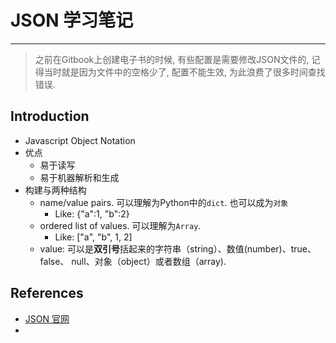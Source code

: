 # JSON 学习笔记
---
> 之前在Gitbook上创建电子书的时候, 有些配置是需要修改JSON文件的, 记得当时就是因为文件中的空格少了, 配置不能生效, 为此浪费了很多时间查找错误.


## Introduction

- Javascript Object Notation
- 优点
    - 易于读写
    - 易于机器解析和生成
- 构建与两种结构
    - name/value pairs. 可以理解为Python中的`dict`. 也可以成为`对象`
        - Like: {"a":1, "b":2} 
    - ordered list of values. 可以理解为`Array`.
        - Like: ["a", "b", 1, 2]
    - value: 可以是**双引号**括起来的字符串（string）、数值(number)、true、false、 null、对象（object）或者数组（array).


## References
- [JSON 官网](http://json.org/json-zh.html)
- 